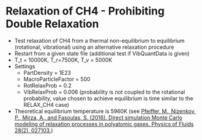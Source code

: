 # Relaxation of CH4 - Prohibiting Double Relaxation
* Test relaxation of CH4 from a thermal non-equilibrium to equilibrium (rotational, vibrational) using an alternative relaxation procedure
* Restart from a given state file (additional test if VibQuantData is given)
* T_t = 10000K, T_r=7500K, T_v = 5000K
* Settings
  * PartDensity           = 1E23
  * MacroParticleFactor   = 500
  * RotRelaxProb          = 0.2
  * VibRelaxProb          = 0.006 (probability is not coupled to the rotational probability, value chosen to achieve equilibrium is time similar to the RELAX_CH4 case)
* Theoretical equilibrium temperature is 5960K (see [Pfeiffer, M., Nizenkov, P., Mirza, A., and Fasoulas, S. (2016). Direct simulation Monte Carlo modeling of relaxation processes in polyatomic gases. Physics of Fluids 28(2), 027103.](http://dx.doi.org/10.1063/1.4940989))